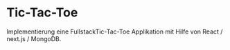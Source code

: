 # Tic-Tac-Toe
Implementierung eine FullstackTic-Tac-Toe Applikation mit Hilfe von React / next.js / MongoDB.
